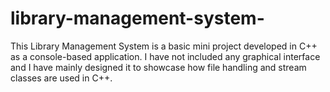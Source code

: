 # library-management-system-

This Library Management System is a basic mini project developed in C++ as a console-based application. I have not included any graphical interface and I have  mainly designed it to showcase how file handling and stream classes are used in C++.

